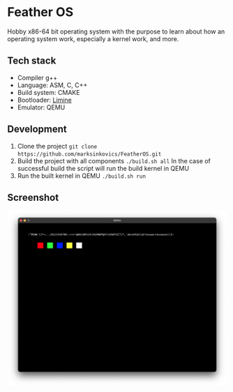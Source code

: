 # Feather OS

 Hobby x86-64 bit operating system with the purpose to learn about how an operating system work, especially a kernel work, and more.

## Tech stack

* Compiler g++
* Language: ASM, C, C++
* Build system: CMAKE
* Bootloader: [Limine](https://github.com/limine-bootloader/limine)
* Emulator: QEMU

## Development

1. Clone the project
   `git clone https://github.com/marksinkovics/FeatherOS.git`
2. Build the project with all components
   `./build.sh all`
   In the case of successful build the script will run the build kernel in QEMU
3. Run the built kernel in QEMU
   `./build.sh run`

## Screenshot

![Feather OS](docs/assets/FeatherOS.png)
